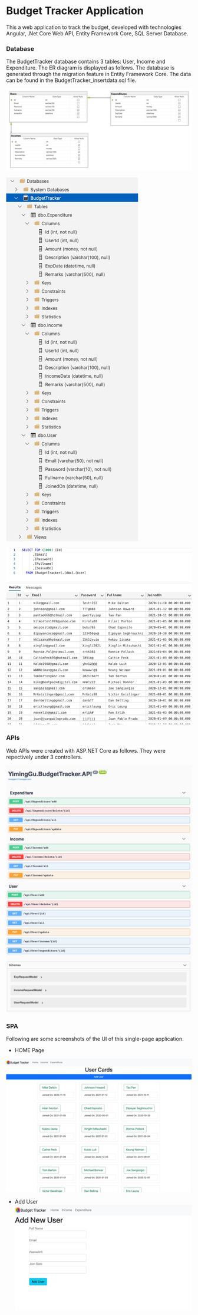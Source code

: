 # Budget Tracker Application

This a web application to track the budget, developed with technologies Angular, .Net Core Web API, Entity Framework Core, SQL Server Database. 

### Database
The BudgetTracker database contains 3 tables: User, Income and Expenditure. The ER diagram is displayed as follows. The database is generated through the migration feature in Entity Framework Core. The data can be found in the BudgetTracker_insertdata.sql file.

![alt text](https://github.com/yiming-2021/YimingGu.BudgetTracker/blob/main/Screenshots/ER.jpg)

![alt text](https://github.com/yiming-2021/YimingGu.BudgetTracker/blob/main/Screenshots/DB.jpg)

![alt text](https://github.com/yiming-2021/YimingGu.BudgetTracker/blob/main/Screenshots/usertable.jpg)


### APIs
Web APIs were created with ASP.NET Core as follows. They were repectively under 3 controllers. 

![alt text](https://github.com/yiming-2021/YimingGu.BudgetTracker/blob/main/Screenshots/API1.png)
![alt text](https://github.com/yiming-2021/YimingGu.BudgetTracker/blob/main/Screenshots/API2.png)


### SPA

Following are some screenshots of the UI of this single-page application.
* HOME Page

![alt text](https://github.com/yiming-2021/YimingGu.BudgetTracker/blob/main/Screenshots/HomePage.jpg)

* Add User
![alt text](https://github.com/yiming-2021/YimingGu.BudgetTracker/blob/main/Screenshots/AddUser.jpg)

